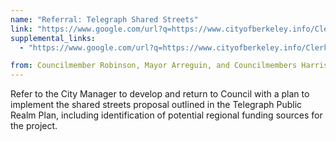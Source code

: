 ```yaml
---
name: "Referral: Telegraph Shared Streets"
link: "https://www.google.com/url?q=https://www.cityofberkeley.info/Clerk/City_Council/2019/10_Oct/Documents/2019-10-29_Item_30_Referral_Telegraph_Shared_Streets(1).aspx&amp;sa=D&amp;ust=1579327931286000"
supplemental_links:
  - "https://www.google.com/url?q=https://www.cityofberkeley.info/Clerk/City_Council/2019/10_Oct/Documents/2019-10-29_Item_30_Referral_Telegraph_Shared_Streets_-_Rev.aspx&amp;sa=D&amp;ust=1579327931287000"

from: Councilmember Robinson, Mayor Arreguin, and Councilmembers Harrison and Droste 
---
```


Refer to the City Manager to develop and return to Council with a plan to implement the shared streets proposal outlined in the Telegraph Public Realm Plan, including identification of potential regional funding sources for the project.
